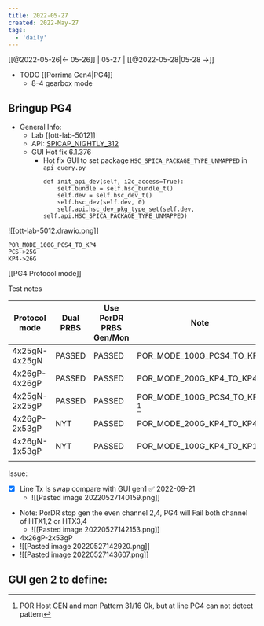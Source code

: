 ```yaml
---
title: 2022-05-27
created: 2022-May-27
tags:
  - 'daily'
---
```


[[@2022-05-26|<- 05-26]] | 05-27 | [[@2022-05-28|05-28 ->]]

- TODO [[Porrima Gen4|PG4]]
	- 8-4 gearbox mode

## Bringup PG4
- General Info:
	- Lab [[ott-lab-5012]]
	- API:	[SPICAP_NIGHTLY_312](http://dc5lp-vlas-sw-01/projects/sw/spica_plus/uapi/nightly/SPICAP_NIGHTLY_312/src/python/39/win32/products/)
	- GUI Hot fix 6.1.376
		- Hot fix GUI to set package `HSC_SPICA_PACKAGE_TYPE_UNMAPPED` in `api_query.py`
			```
			def init_api_dev(self, i2c_access=True):
				self.bundle = self.hsc_bundle_t()
				self.dev = self.hsc_dev_t()
				self.hsc_dev(self.dev, 0)
				self.api.hsc_dev_pkg_type_set(self.dev, self.api.HSC_SPICA_PACKAGE_TYPE_UNMAPPED)
			```

![[ott-lab-5012.drawio.png]]
```
POR_MODE_100G_PCS4_TO_KP4
PCS->25G
KP4->26G
```

[[PG4 Protocol mode]]

Test notes

| Protocol mode | Dual PRBS | Use PorDR PRBS Gen/Mon | Note                           |
| ------------- | --------- | ---------------------- | ------------------------------ |
| 4x25gN-4x25gN | PASSED    | PASSED                 | POR_MODE_100G_PCS4_TO_KP4      |
| 4x26gP-4x26gP | PASSED    | PASSED                 | POR_MODE_200G_KP4_TO_KP4       |
| 4x25gN-2x25gP | PASSED    | PASSED                 | POR_MODE_100G_PCS4_TO_KP4 [^1] |
| 4x26gP-2x53gP | NYT       | PASSED                 | POR_MODE_200G_KP4_TO_KP4       |
| 4x26gN-1x53gP | NYT       | PASSED                 | POR_MODE_100G_KP4_TO_KP1       |
|               |           |                        |                                |

Issue:
- [x] Line Tx Is swap compare with GUI gen1 ✅ 2022-09-21
	- ![[Pasted image 20220527140159.png]]
- Note: PorDR stop gen the even channel 2,4, PG4 will Fail both channel of HTX1,2 or HTX3,4
	- ![[Pasted image 20220527142153.png]]
- 4x26gP-2x53gP
- ![[Pasted image 20220527142920.png]]
- ![[Pasted image 20220527143607.png]]


GUI gen 2 to define:
- 
[^1]:POR Host GEN and mon Pattern 31/16 Ok, but at line PG4 can not detect pattern